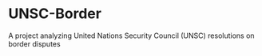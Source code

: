 # UNSC-Border
A project analyzing United Nations Security Council (UNSC) resolutions on border disputes
